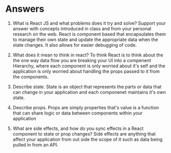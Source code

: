 # Answers

1. What is React JS and what problems does it try and solve? Support your answer with concepts introduced in class and from your personal research on the web.
React is component based that encapsulates them to manage their own state and update the appropriate data when the state changes. It also allows for easier debugging of code.

1. What does it mean to think in react?
To think React is to think about the the one way data flow you are breaking your UI into a compenent Hierarchy, where each component is only worried about it's self and the application is only worried about handling the props passed to it from the components.

1. Describe state.
State is an object that represents the parts or data that can change in your application and each componenet maintains it's own state.

1. Describe props.
Props are simply properties that's value is a function that can share logic or data between components within your application

1. What are side effects, and how do you sync effects in a React component to state or prop changes?
Side effects are anything that affect your application from out side the scope of it such as data being pulled in from an API.
